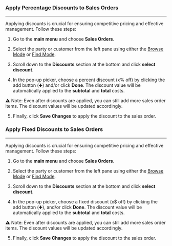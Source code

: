 ### Apply Percentage Discounts to Sales Orders
_________________________________

Applying discounts is crucial for ensuring competitive pricing and effective management. Follow these steps:

1. Go to the **main menu** and choose **Sales Orders**.

2. Select the party or customer from the left pane using either the [Browse Mode](https://github.com/Fx-Professional-Services/HorizonDocs/blob/main/Horizon%20User%20Guide/Searching%20on%20Horizon/Browse%20Mode.md) or [Find Mode](https://github.com/Fx-Professional-Services/HorizonDocs/blob/main/Horizon%20User%20Guide/VIII.%20Searching%20on%20Horizon/Find%20Mode.md). 

3. Scroll down to the **Discounts** section at the bottom and click **select discount**. 

4. In the pop-up picker, choose a percent discount (x% off) by clicking the add button (✚) and/or click **Done**. The discount value will be automatically applied to the **subtotal** and **total** costs.

⚠️ Note: Even after discounts are applied, you can still add more sales order items. The discount values will be updated accordingly.

5. Finally, click **Save Changes** to apply the discount to the sales order.

### Apply Fixed Discounts to Sales Orders
____________________________
Applying discounts is crucial for ensuring competitive pricing and effective management. Follow these steps:

1. Go to the **main menu** and choose **Sales Orders**.

2. Select the party or customer from the left pane using either the [Browse Mode](https://github.com/Fx-Professional-Services/HorizonDocs/blob/main/Horizon%20User%20Guide/Searching%20on%20Horizon/Browse%20Mode.md) or [Find Mode](https://github.com/Fx-Professional-Services/HorizonDocs/blob/main/Horizon%20User%20Guide/Searching%20on%20Horizon/Find%20Mode.md).

3. Scroll down to the **Discounts** section at the bottom and click **select discount**. 

4. In the pop-up picker, choose a fixed discount (x$ off) by clicking the add button (✚), and/or click **Done**. The discount value will be automatically applied to the **subtotal** and **total** costs.

⚠️ Note: Even after discounts are applied, you can still add more sales order items. The discount values will be updated accordingly.

5. Finally, click **Save Changes** to apply the discount to the sales order.